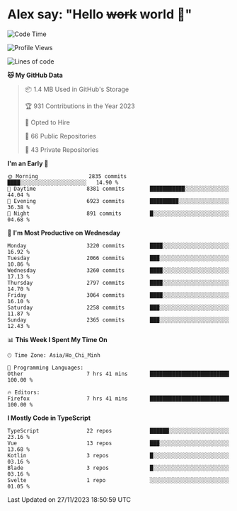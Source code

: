 # Alex say: "Hello ~~work~~ world 🐾"

<!--START_SECTION:waka-->
![Code Time](http://img.shields.io/badge/Code%20Time-1%2C035%20hrs-blue)

![Profile Views](http://img.shields.io/badge/Profile%20Views-1-blue)

![Lines of code](https://img.shields.io/badge/From%20Hello%20World%20I%27ve%20Written-40.2%20million%20lines%20of%20code-blue)

**🐱 My GitHub Data** 

> 📦 1.4 MB Used in GitHub's Storage 
 > 
> 🏆 931 Contributions in the Year 2023
 > 
> 💼 Opted to Hire
 > 
> 📜 66 Public Repositories 
 > 
> 🔑 43 Private Repositories 
 > 
**I'm an Early 🐤** 

```text
🌞 Morning                2835 commits        ████░░░░░░░░░░░░░░░░░░░░░   14.90 % 
🌆 Daytime                8381 commits        ███████████░░░░░░░░░░░░░░   44.04 % 
🌃 Evening                6923 commits        █████████░░░░░░░░░░░░░░░░   36.38 % 
🌙 Night                  891 commits         █░░░░░░░░░░░░░░░░░░░░░░░░   04.68 % 
```
📅 **I'm Most Productive on Wednesday** 

```text
Monday                   3220 commits        ████░░░░░░░░░░░░░░░░░░░░░   16.92 % 
Tuesday                  2066 commits        ███░░░░░░░░░░░░░░░░░░░░░░   10.86 % 
Wednesday                3260 commits        ████░░░░░░░░░░░░░░░░░░░░░   17.13 % 
Thursday                 2797 commits        ████░░░░░░░░░░░░░░░░░░░░░   14.70 % 
Friday                   3064 commits        ████░░░░░░░░░░░░░░░░░░░░░   16.10 % 
Saturday                 2258 commits        ███░░░░░░░░░░░░░░░░░░░░░░   11.87 % 
Sunday                   2365 commits        ███░░░░░░░░░░░░░░░░░░░░░░   12.43 % 
```


📊 **This Week I Spent My Time On** 

```text
🕑︎ Time Zone: Asia/Ho_Chi_Minh

💬 Programming Languages: 
Other                    7 hrs 41 mins       █████████████████████████   100.00 % 

🔥 Editors: 
Firefox                  7 hrs 41 mins       █████████████████████████   100.00 % 
```

**I Mostly Code in TypeScript** 

```text
TypeScript               22 repos            ██████░░░░░░░░░░░░░░░░░░░   23.16 % 
Vue                      13 repos            ███░░░░░░░░░░░░░░░░░░░░░░   13.68 % 
Kotlin                   3 repos             █░░░░░░░░░░░░░░░░░░░░░░░░   03.16 % 
Blade                    3 repos             █░░░░░░░░░░░░░░░░░░░░░░░░   03.16 % 
Svelte                   1 repo              ░░░░░░░░░░░░░░░░░░░░░░░░░   01.05 % 
```




 Last Updated on 27/11/2023 18:50:59 UTC
<!--END_SECTION:waka-->
